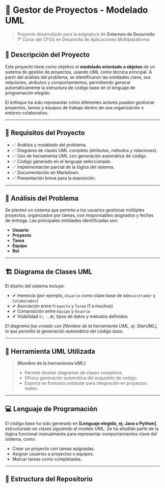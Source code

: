 # 📁 Gestor de Proyectos - Modelado UML

> Proyecto desarrollado para la asignatura de **Entornos de Desarrollo**  
> 1º Curso del CFGS en Desarrollo de Aplicaciones Multiplataforma

## 🧩 Descripción del Proyecto

Este proyecto tiene como objetivo el **modelado orientado a objetos** de un sistema de gestión de proyectos, usando UML como técnica principal. A partir del análisis del problema, se identificaron las entidades clave, sus relaciones, atributos y comportamientos, permitiendo generar automáticamente la estructura de código base en el lenguaje de programación elegido.

El enfoque ha sido representar cómo diferentes actores pueden gestionar proyectos, tareas y equipos de trabajo dentro de una organización o entorno colaborativo.

---

## 📌 Requisitos del Proyecto

- ✅ Análisis y modelado del problema.
- ✅ Diagrama de clases UML completo (atributos, métodos y relaciones).
- ✅ Uso de herramienta UML con generación automática de código.
- ✅ Código generado en el lenguaje seleccionado.
- ✅ Implementación parcial de la lógica del sistema.
- ✅ Documentación en Markdown.
- ✅ Presentación breve para la exposición.

---

## 🧠 Análisis del Problema

Se planteó un sistema que permita a los usuarios gestionar múltiples proyectos, organizados por tareas, con responsables asignados y fechas de entrega. Las principales entidades identificadas son:

- **Usuario**
- **Proyecto**
- **Tarea**
- **Equipo**
- **Rol**

---

## 🏗️ Diagrama de Clases UML

El diseño del sistema incluye:

- ✔ Herencia (por ejemplo, `Usuario` como clase base de `Administrador` y `Colaborador`)
- ✔ Asociación entre `Proyecto` y `Tarea` (1 a muchos)
- ✔ Composición entre `Equipo` y `Usuario`
- ✔ Visibilidad (`+`, `-`, `#`), tipos de datos y métodos definidos

*El diagrama fue creado con [Nombre de la herramienta UML, ej. StarUML], lo que permitió la generación automática del código base.*

---

## 🧰 Herramienta UML Utilizada

> **[Nombre de la herramienta UML]**
> - Permite diseñar diagramas de clases completos.
> - Ofrece generación automática del esqueleto de código.
> - Exporta en formatos estándar para integración en proyectos reales.

---

## 💻 Lenguaje de Programación

El código base ha sido generado en **[Lenguaje elegido, ej. Java o Python]**, estructurado en clases siguiendo el modelo UML. Se ha añadido parte de la lógica funcional manualmente para representar comportamientos clave del sistema, como:

- Crear un proyecto con tareas asignadas.
- Asignar usuarios a proyectos o equipos.
- Marcar tareas como completadas.

---

## 📂 Estructura del Repositorio

